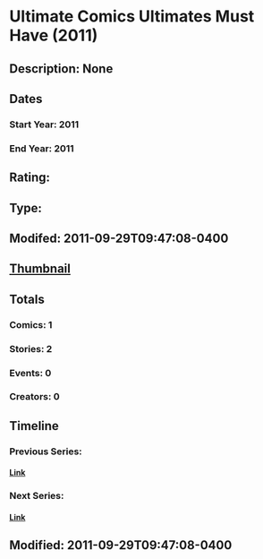 # Ultimate Comics Ultimates Must Have (2011)
## Description: None
## Dates
### Start Year: 2011
### End Year: 2011
## Rating: 
## Type: 
## Modifed: 2011-09-29T09:47:08-0400
## [Thumbnail](http://i.annihil.us/u/prod/marvel/i/mg/b/40/image_not_available.jpg)
## Totals
### Comics: 1
### Stories: 2
### Events: 0
### Creators: 0
## Timeline
### Previous Series: 
#### [Link]()
### Next Series: 
#### [Link]()
## Modified: 2011-09-29T09:47:08-0400